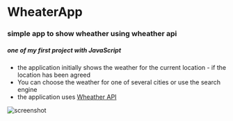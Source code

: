 # WheaterApp

### simple app to show wheather using wheather api 
##### one of my first project with JavaScript

* the application initially shows the weather for the current location - if the location has been agreed  
* You can choose the weather for one of several cities or use the search engine
* the application uses [Wheather API](https://www.weatherapi.com/)

![screenshot]()
